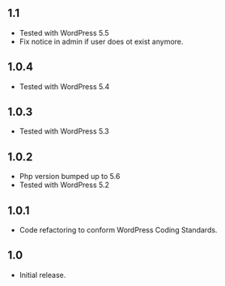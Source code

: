 ## 1.1
* Tested with WordPress 5.5
* Fix notice in admin if user does ot exist anymore.

## 1.0.4
* Tested with WordPress 5.4

## 1.0.3
* Tested with WordPress 5.3

## 1.0.2
* Php version bumped up to 5.6
* Tested with WordPress 5.2

## 1.0.1
* Code refactoring to conform WordPress Coding Standards.

## 1.0
* Initial release.
